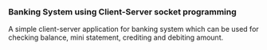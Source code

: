 ### Banking System using Client-Server socket programming            

A simple client-server application for banking system which can be used for checking balance, mini statement, crediting and debiting amount.                 

